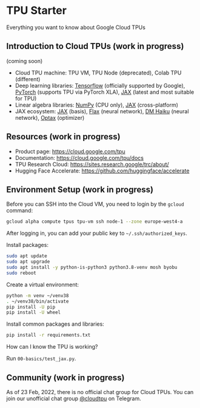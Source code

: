 # TPU Starter

Everything you want to know about Google Cloud TPUs

## Introduction to Cloud TPUs (work in progress)

(coming soon)

- Cloud TPU machine: TPU VM, TPU Node (deprecated), Colab TPU (different)
- Deep learning libraries: [Tensorflow](Tensorflow) (officially supported by Google), [PyTorch](https://pytorch.org/) (supports TPU via PyTorch XLA), [JAX](https://github.com/google/jax) (latest and most suitable for TPU)
- Linear algebra libraries: [NumPy](https://numpy.org/) (CPU only), [JAX](https://github.com/google/jax) (cross-platform)
- JAX ecosystem: [JAX](https://github.com/google/jax) (basis), [Flax](https://github.com/google/flax) (neural network), [DM Haiku](https://github.com/deepmind/dm-haiku) (neural network), [Optax](https://github.com/deepmind/optax) (optimizer)

## Resources (work in progress)

- Product page: https://cloud.google.com/tpu
- Documentation: https://cloud.google.com/tpu/docs
- TPU Research Cloud: https://sites.research.google/trc/about/
- Hugging Face Accelerate: https://github.com/huggingface/accelerate

## Environment Setup (work in progress)

Before you can SSH into the Cloud VM, you need to login by the `gcloud` command:

```sh
gcloud alpha compute tpus tpu-vm ssh node-1 --zone europe-west4-a
```

After logging in, you can add your public key to `~/.ssh/authorized_keys`.

Install packages:

```sh
sudo apt update
sudo apt upgrade
sudo apt install -y python-is-python3 python3.8-venv mosh byobu
sudo reboot
```

Create a virtual environment:

```sh
python -m venv ~/venv38
. ~/venv38/bin/activate
pip install -U pip
pip install -U wheel
```

Install common packages and libraries:

```sh
pip install -r requirements.txt
```

How can I know the TPU is working?

Run `00-basics/test_jax.py`.

## Community (work in progress)

As of 23 Feb, 2022, there is no official chat group for Cloud TPUs. You can join our unofficial chat group [@cloudtpu](https://t.me/cloudtpu) on Telegram.
